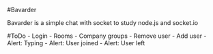 #Bavarder

Bavarder is a simple chat with socket to study node.js and socket.io

#ToDo
    - Login
    - Rooms
    - Company groups
    - Remove user
    - Add user
    - Alert: Typing
    - Alert: User joined
    - Alert: User left 